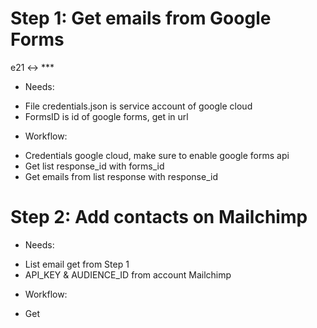 # Step 1: Get emails from Google Forms

e21 <-> ***
 * Needs:
 - File credentials.json is service account of google cloud
 - FormsID is id of google forms, get in url
 * Workflow:
 - Credentials google cloud, make sure to enable google forms api
 - Get list response_id with forms_id
 - Get emails from list response with response_id
 

 # Step 2: Add contacts on Mailchimp
 * Needs:
 - List email get from Step 1
 - API_KEY & AUDIENCE_ID from account Mailchimp
 * Workflow:
 - Get 